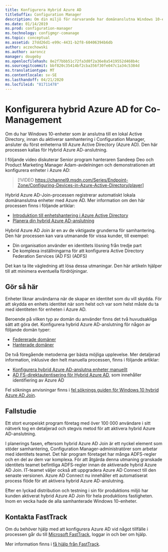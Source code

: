 ```yaml
---
title: Konfigurera Hybrid Azure AD
titleSuffix: Configuration Manager
description: Om din miljö för närvarande har domänanslutna Windows 10-enheter konfigurerar du hybrid Azure AD innan du aktiverar samhantering
ms.date: 01/14/2019
ms.prod: configuration-manager
ms.technology: configmgr-comanage
ms.topic: conceptual
ms.assetid: 27dd26d1-e99c-4431-b2f8-60406394b6db
author: aczechowski
ms.author: aaroncz
manager: dougeby
ms.openlocfilehash: 8e2f7bbb51c72fa3d0f2a36e8a5419552d468b4c
ms.sourcegitcommit: bbf820c35414bf2cba356f30fe047c1a34c5384d
ms.translationtype: MT
ms.contentlocale: sv-SE
ms.lasthandoff: 04/21/2020
ms.locfileid: "81711478"
---
```

# <a name="set-up-hybrid-azure-ad-for-co-management"></a>Konfigurera hybrid Azure AD for Co-Management

Om du har Windows 10-enheter som är anslutna till en lokal Active Directory, innan du aktiverar samhantering i Configuration Manager, ansluter du först enheterna till Azure Active Directory (Azure AD). Den här processen kallas för Hybrid Azure AD-anslutning. 

I följande video diskuterar Senior program hanteraren Sandeep Deo och Product Marketing Manager Adam-avdelningen och demonstrationen att konfigurera enheter i Azure AD:

> [!VIDEO https://channel9.msdn.com/Series/Endpoint-Zone/Configuring-Devices-in-Azure-Active-Directory/player]

Hybrid Azure AD-Join-processen registrerar automatiskt lokala domänanslutna enheter med Azure AD. Mer information om den här processen finns i följande artiklar:
- [Introduktion till enhetshantering i Azure Active Directory](https://docs.microsoft.com/azure/active-directory/device-management-introduction) 
- [Planera din hybrid Azure AD-anslutning](https://docs.microsoft.com/azure/active-directory/devices/hybrid-azuread-join-plan)

Hybrid Azure AD Join är en av de viktigaste grunderna för samhantering. Den här processen kan vara utmanande för vissa kunder, till exempel:
- Din organisation använder en identitets lösning från tredje part 
- De komplexa inställningarna för att konfigurera Active Directory Federation Services (AD FS) (ADFS)

Det kan ta lite vägledning att lösa dessa utmaningar. Den här artikeln hjälper till att minimera eventuella fördröjningar.


## <a name="how-to-do-it"></a>Gör så här

Enheter liknar användarna när de skapar en identitet som du vill skydda. För att skydda en enhets identitet när som helst och var som helst måste du ta med identiteten för enheten i Azure AD.

Beroende på vilken typ av domän du använder finns det två huvudsakliga sätt att göra det. Konfigurera hybrid Azure AD-anslutning för någon av följande domän typer:  
- [Federerade domäner](https://docs.microsoft.com/azure/active-directory/devices/hybrid-azuread-join-federated-domains)  
- [Hanterade domäner](https://docs.microsoft.com/azure/active-directory/devices/hybrid-azuread-join-managed-domains)  

De två föregående metoderna ger bästa möjliga upplevelse. Mer detaljerad information, inklusive den helt manuella processen, finns i följande artiklar:
- [Konfigurera hybrid Azure AD-anslutna enheter manuellt](https://docs.microsoft.com/azure/active-directory/device-management-hybrid-azuread-joined-devices-setup)  
- [AD FS-direktautentisering för Hybrid Azure AD](https://docs.microsoft.com/windows-server/identity/ad-fs/ad-fs-overview), som innehåller identifiering av Azure AD  

Fel söknings anvisningar finns i [fel söknings guiden för Windows 10 hybrid Azure AD Join](https://docs.microsoft.com/azure/active-directory/devices/troubleshoot-hybrid-join-windows-current).



## <a name="case-study"></a>Fallstudie

Ett stort europeiskt program företag med över 100 000 användare i sitt nätverk tog en detaljerad och stegvis metod för att aktivera hybrid Azure AD-anslutning.

I planerings fasen, eftersom hybrid Azure AD Join är ett nyckel element som stöder samhantering, Configuration Manager-administratörer som arbetar med identitets teamet. Det här program företaget har många ADFS-regler och en del av dem var komplexa. För att åtgärda denna utmaning granskade identitets teamet befintliga ADFS-regler innan de aktiverade hybrid Azure AD Join. IT-teamet väljer också att uppgradera Azure AD Connect till den senaste versionen. Azure AD Connect nu innehåller ett automatiserat process flöde för att aktivera hybrid Azure AD-anslutning.

Efter en lyckad distribution och testning i sin för produktions miljö har kunden aktiverat hybrid Azure AD Join för hela produktions fastigheten. Inom en vecka hade de alla samhanterade Windows 10-enheter.



## <a name="contact-fasttrack"></a>Kontakta FastTrack

Om du behöver hjälp med att konfigurera Azure AD vid något tillfälle i processen går du till [Microsoft FastTrack](https://Microsoft.com/FastTrack/), loggar in och ber om hjälp. 

Mer information finns i [få hjälp från FastTrack](quickstart-fasttrack.md). 


